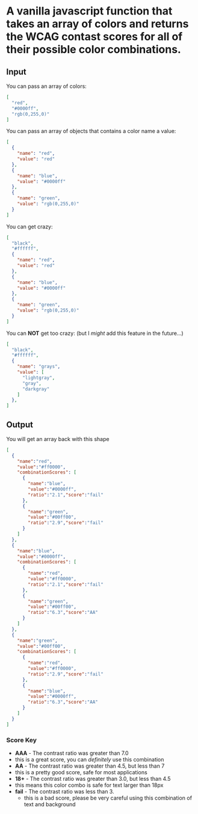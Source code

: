 # A vanilla javascript function that takes an array of colors and returns the WCAG contast scores for all of their possible color combinations.

## Input

You can pass an array of colors:

``` json
[
  "red",
  "#0000ff",
  "rgb(0,255,0)"
]
```

You can pass an array of objects that contains a color name a value:

``` json
[
  {
    "name": "red",
    "value": "red"
  },
  {
    "name": "blue",
    "value": "#0000ff"
  },
  {
    "name": "green",
    "value": "rgb(0,255,0)"
  }
]
```

You can get crazy:

``` json
[
  "black",
  "#ffffff",
  {
    "name": "red",
    "value": "red"
  },
  {
    "name": "blue",
    "value": "#0000ff"
  },
  {
    "name": "green",
    "value": "rgb(0,255,0)"
  }
]
```

You can **NOT** get too crazy:
(but I *might* add this feature in the future...)

``` json
[
  "black",
  "#ffffff",
  {
    "name": "grays",
    "value": [
      "lightgray",
      "gray",
      "darkgray"
    ]
  },
]
```

## Output

You will get an array back with this shape

```json
[
  {
    "name":"red",
    "value":"#ff0000",
    "combinationScores": [
      {
        "name":"blue",
        "value":"#0000ff",
        "ratio":"2.1","score":"fail"
      },
      {
        "name":"green",
        "value":"#00ff00",
        "ratio":"2.9","score":"fail"
      }
    ]
  },
  {
    "name":"blue",
    "value":"#0000ff",
    "combinationScores": [
      {
        "name":"red",
        "value":"#ff0000",
        "ratio":"2.1","score":"fail"
      },
      {
        "name":"green",
        "value":"#00ff00",
        "ratio":"6.3","score":"AA"
      }
    ]
  },
  {
    "name":"green",
    "value":"#00ff00",
    "combinationScores": [
      {
        "name":"red",
        "value":"#ff0000",
        "ratio":"2.9","score":"fail"
      },
      {
        "name":"blue",
        "value":"#0000ff",
        "ratio":"6.3","score":"AA"
      }
    ]
  }
]
```

### Score Key

 - **AAA** - The contrast ratio was greater than 7.0
 - this is a great score, you can _definitely_ use this combination
 - **AA** - The contrast ratio was greater than 4.5, but less than 7
 - this is a pretty good score, safe for most applications
 - **18+** - The contrast ratio was greater than 3.0, but less than 4.5
  - this means this color combo is safe for text larger than 18px
- **fail** - The contrast ratio was less than 3.
  - this is a bad score, please be very careful using this combination of text and background